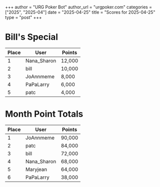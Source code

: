 +++
author = "URG Poker Bot"
author_url = "urgpoker.com"
categories = ["2025", "2025-04"]
date = "2025-04-25"
title = "Scores for 2025-04-25"
type = "post"
+++
# Bill's Special

| Place | User | Points |
|-------|------|--------|
| 1 | Nana_Sharon | 12,000 |
| 2 | bill | 10,000 |
| 3 | JoAnnmeme | 8,000 |
| 4 | PaPaLarry | 6,000 |
| 5 | patc | 4,000 |

# Month Point Totals

| Place | User | Points |
|-------|------|--------|
| 1 | JoAnnmeme | 90,000 |
| 2 | patc | 84,000 |
| 3 | bill | 72,000 |
| 4 | Nana_Sharon | 68,000 |
| 5 | Maryjean | 64,000 |
| 6 | PaPaLarry | 38,000 |
